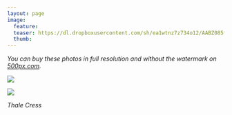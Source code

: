 ```yaml
---
layout: page
image:
  feature:
  teaser: https://dl.dropboxusercontent.com/sh/ea1wtnz7z734o12/AABZ085fKjni1dAYmE3pNY_La/luontokuvat/kes%C3%A4/4/DS22279-245px.jpg
  thumb:
---
```


*You can buy these photos in full resolution and without the watermark on [500px.com](https://500px.com/minimuutticom/galleries/flowers).*

[![](https://dl.dropboxusercontent.com/sh/ea1wtnz7z734o12/AABKdQ2R4-UNRn5Wc8eh22Ica/luontokuvat/kes%C3%A4/4/DS22283-800px.jpg)](https://dl.dropboxusercontent.com/sh/ea1wtnz7z734o12/AAA5hDakpwPUgoZRWZIxh2Z0a/luontokuvat/kes%C3%A4/4/DS22283.jpg)

[![](https://dl.dropboxusercontent.com/sh/ea1wtnz7z734o12/AAB6lSILAcex0YVjhCg3IXzya/luontokuvat/kes%C3%A4/4/DS22279-800px.jpg)](https://dl.dropboxusercontent.com/sh/ea1wtnz7z734o12/AADFalUqyDylpw7KpdJGjmKXa/luontokuvat/kes%C3%A4/4/DS22279.jpg)

*Thale Cress*
